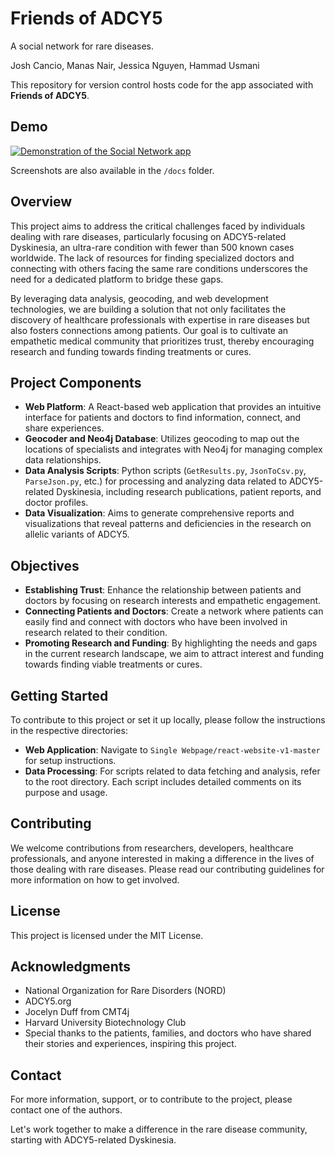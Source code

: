 # Friends of ADCY5
A social network for rare diseases.

Josh Cancio, Manas Nair, Jessica Nguyen, Hammad Usmani

This repository for version control hosts code for the app associated with **Friends of ADCY5**.

## Demo

[![Demonstration of the Social Network app](http://img.youtube.com/vi/nMjota5Zhok/0.jpg)](https://www.youtube.com/watch?v=nMjota5Zhok "Friends of ADCY5 Video")

Screenshots are also available in the `/docs` folder.

## Overview

This project aims to address the critical challenges faced by individuals dealing with rare diseases, particularly focusing on ADCY5-related Dyskinesia, an ultra-rare condition with fewer than 500 known cases worldwide. The lack of resources for finding specialized doctors and connecting with others facing the same rare conditions underscores the need for a dedicated platform to bridge these gaps.

By leveraging data analysis, geocoding, and web development technologies, we are building a solution that not only facilitates the discovery of healthcare professionals with expertise in rare diseases but also fosters connections among patients. Our goal is to cultivate an empathetic medical community that prioritizes trust, thereby encouraging research and funding towards finding treatments or cures.

## Project Components

- **Web Platform**: A React-based web application that provides an intuitive interface for patients and doctors to find information, connect, and share experiences.
- **Geocoder and Neo4j Database**: Utilizes geocoding to map out the locations of specialists and integrates with Neo4j for managing complex data relationships.
- **Data Analysis Scripts**: Python scripts (`GetResults.py`, `JsonToCsv.py`, `ParseJson.py`, etc.) for processing and analyzing data related to ADCY5-related Dyskinesia, including research publications, patient reports, and doctor profiles.
- **Data Visualization**: Aims to generate comprehensive reports and visualizations that reveal patterns and deficiencies in the research on allelic variants of ADCY5.

## Objectives

- **Establishing Trust**: Enhance the relationship between patients and doctors by focusing on research interests and empathetic engagement.
- **Connecting Patients and Doctors**: Create a network where patients can easily find and connect with doctors who have been involved in research related to their condition.
- **Promoting Research and Funding**: By highlighting the needs and gaps in the current research landscape, we aim to attract interest and funding towards finding viable treatments or cures.

## Getting Started

To contribute to this project or set it up locally, please follow the instructions in the respective directories:

- **Web Application**: Navigate to `Single Webpage/react-website-v1-master` for setup instructions.
- **Data Processing**: For scripts related to data fetching and analysis, refer to the root directory. Each script includes detailed comments on its purpose and usage.

## Contributing

We welcome contributions from researchers, developers, healthcare professionals, and anyone interested in making a difference in the lives of those dealing with rare diseases. Please read our contributing guidelines for more information on how to get involved.

## License

This project is licensed under the MIT License.

## Acknowledgments

- National Organization for Rare Disorders (NORD)
- ADCY5.org
- Jocelyn Duff from CMT4j
- Harvard University Biotechnology Club
- Special thanks to the patients, families, and doctors who have shared their stories and experiences, inspiring this project.

## Contact

For more information, support, or to contribute to the project, please contact one of the authors.

Let's work together to make a difference in the rare disease community, starting with ADCY5-related Dyskinesia.